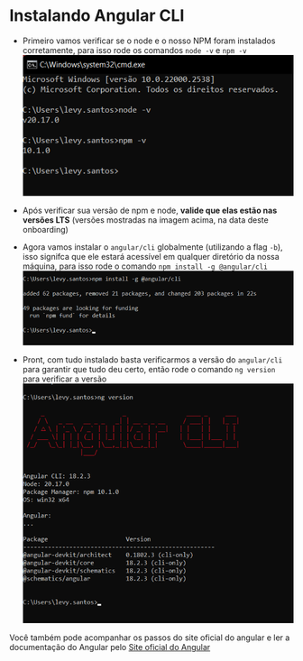 # Instalando Angular CLI

- Primeiro vamos verificar se o node e o nosso NPM foram instalados corretamente, para isso rode os comandos `node -v` e `npm -v`
![Verificando as versões do node e NPM](../public/images/angular1.png)
- Após verificar sua versão de npm e node, **valide que elas estão nas versões LTS** (versões mostradas na imagem acima, na data deste onboarding)

- Agora vamos instalar o `angular/cli` globalmente (utilizando a flag `-b`), isso signifca que ele estará acessível em qualquer diretório da nossa máquina, para isso rode o comando `npm install -g @angular/cli`
![Instalando `angular/cli` globalmente](../public/images/angular2.png)
- Pront, com tudo instalado basta verificarmos a versão do `angular/cli` para garantir que tudo deu certo, então rode o comando `ng version` para verificar a versão
![Verificando a versão `angular/cli` instalado](../public/images/angular3.png)

Você também pode acompanhar os passos do site oficial do angular e ler a documentação do Angular pelo [Site oficial do Angular](https://v17.angular.io/cli)
